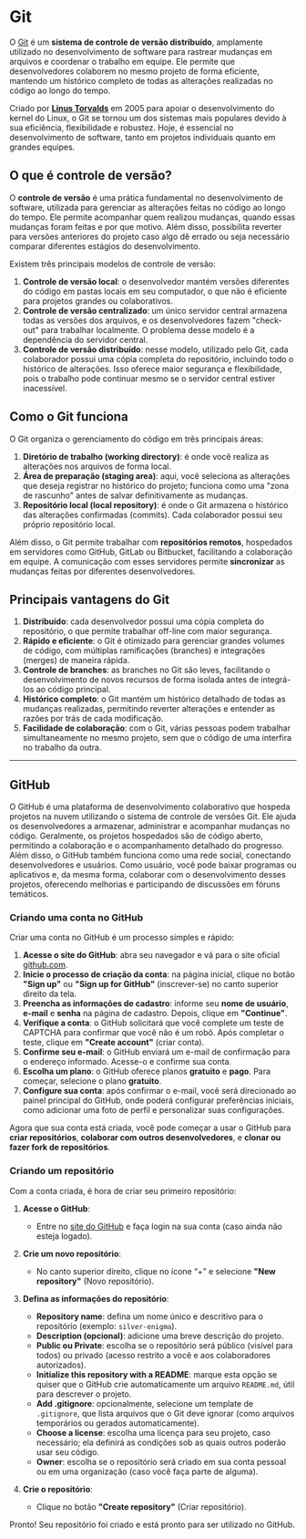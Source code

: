# Git

O [Git](https://git-scm.com) é um **sistema de controle de versão distribuído**, amplamente utilizado no desenvolvimento de software para rastrear mudanças em arquivos e coordenar o trabalho em equipe. Ele permite que desenvolvedores colaborem no mesmo projeto de forma eficiente, mantendo um histórico completo de todas as alterações realizadas no código ao longo do tempo.

Criado por [**Linus Torvalds**](https://pt.wikipedia.org/wiki/Linus_Torvalds) em 2005 para apoiar o desenvolvimento do kernel do Linux, o Git se tornou um dos sistemas mais populares devido à sua eficiência, flexibilidade e robustez. Hoje, é essencial no desenvolvimento de software, tanto em projetos individuais quanto em grandes equipes.

## O que é controle de versão?

O **controle de versão** é uma prática fundamental no desenvolvimento de software, utilizada para gerenciar as alterações feitas no código ao longo do tempo. Ele permite acompanhar quem realizou mudanças, quando essas mudanças foram feitas e por que motivo. Além disso, possibilita reverter para versões anteriores do projeto caso algo dê errado ou seja necessário comparar diferentes estágios do desenvolvimento.

Existem três principais modelos de controle de versão:

1. **Controle de versão local**: o desenvolvedor mantém versões diferentes do código em pastas locais em seu computador, o que não é eficiente para projetos grandes ou colaborativos.
2. **Controle de versão centralizado**: um único servidor central armazena todas as versões dos arquivos, e os desenvolvedores fazem "check-out" para trabalhar localmente. O problema desse modelo é a dependência do servidor central.
3. **Controle de versão distribuído**: nesse modelo, utilizado pelo Git, cada colaborador possui uma cópia completa do repositório, incluindo todo o histórico de alterações. Isso oferece maior segurança e flexibilidade, pois o trabalho pode continuar mesmo se o servidor central estiver inacessível.

## Como o Git funciona

O Git organiza o gerenciamento do código em três principais áreas:

1. **Diretório de trabalho (working directory)**: é onde você realiza as alterações nos arquivos de forma local.
2. **Área de preparação (staging area)**: aqui, você seleciona as alterações que deseja registrar no histórico do projeto; funciona como uma "zona de rascunho" antes de salvar definitivamente as mudanças.
3. **Repositório local (local repository)**: é onde o Git armazena o histórico das alterações confirmadas (commits). Cada colaborador possui seu próprio repositório local.

Além disso, o Git permite trabalhar com **repositórios remotos**, hospedados em servidores como GitHub, GitLab ou Bitbucket, facilitando a colaboração em equipe. A comunicação com esses servidores permite **sincronizar** as mudanças feitas por diferentes desenvolvedores.

## Principais vantagens do Git

1. **Distribuído**: cada desenvolvedor possui uma cópia completa do repositório, o que permite trabalhar off-line com maior segurança.
2. **Rápido e eficiente**: o Git é otimizado para gerenciar grandes volumes de código, com múltiplas ramificações (branches) e integrações (merges) de maneira rápida.
3. **Controle de branches**: as branches no Git são leves, facilitando o desenvolvimento de novos recursos de forma isolada antes de integrá-los ao código principal.
4. **Histórico completo**: o Git mantém um histórico detalhado de todas as mudanças realizadas, permitindo reverter alterações e entender as razões por trás de cada modificação.
5. **Facilidade de colaboração**: com o Git, várias pessoas podem trabalhar simultaneamente no mesmo projeto, sem que o código de uma interfira no trabalho da outra.

---

## GitHub

O GitHub é uma plataforma de desenvolvimento colaborativo que hospeda projetos na nuvem utilizando o sistema de controle de versões Git. Ele ajuda os desenvolvedores a armazenar, administrar e acompanhar mudanças no código. Geralmente, os projetos hospedados são de código aberto, permitindo a colaboração e o acompanhamento detalhado do progresso. Além disso, o GitHub também funciona como uma rede social, conectando desenvolvedores e usuários. Como usuário, você pode baixar programas ou aplicativos e, da mesma forma, colaborar com o desenvolvimento desses projetos, oferecendo melhorias e participando de discussões em fóruns temáticos.

### Criando uma conta no GitHub

Criar uma conta no GitHub é um processo simples e rápido:

1. **Acesse o site do GitHub**: abra seu navegador e vá para o site oficial [github.com](https://github.com).
2. **Inicie o processo de criação da conta**: na página inicial, clique no botão **"Sign up"** ou **"Sign up for GitHub"** (inscrever-se) no canto superior direito da tela.
3. **Preencha as informações de cadastro**: informe seu **nome de usuário**, **e-mail** e **senha** na página de cadastro. Depois, clique em **"Continue"**.
4. **Verifique a conta**: o GitHub solicitará que você complete um teste de CAPTCHA para confirmar que você não é um robô. Após completar o teste, clique em **"Create account"** (criar conta).
5. **Confirme seu e-mail**: o GitHub enviará um e-mail de confirmação para o endereço informado. Acesse-o e confirme sua conta.
6. **Escolha um plano**: o GitHub oferece planos **gratuito** e **pago**. Para começar, selecione o plano **gratuito**.
7. **Configure sua conta**: após confirmar o e-mail, você será direcionado ao painel principal do GitHub, onde poderá configurar preferências iniciais, como adicionar uma foto de perfil e personalizar suas configurações.

Agora que sua conta está criada, você pode começar a usar o GitHub para **criar repositórios**, **colaborar com outros desenvolvedores**, e **clonar ou fazer fork de repositórios**.

### Criando um repositório

Com a conta criada, é hora de criar seu primeiro repositório:

1. **Acesse o GitHub**:
    - Entre no [site do GitHub](https://github.com/) e faça login na sua conta (caso ainda não esteja logado).

2. **Crie um novo repositório**:
    - No canto superior direito, clique no ícone “+” e selecione **"New repository"** (Novo repositório).

3. **Defina as informações do repositório**:
    - **Repository name**: defina um nome único e descritivo para o repositório (exemplo: `silver-enigma`).
    - **Description (opcional)**: adicione uma breve descrição do projeto.
    - **Public ou Private**: escolha se o repositório será público (visível para todos) ou privado (acesso restrito a você e aos colaboradores autorizados).
    - **Initialize this repository with a README**: marque esta opção se quiser que o GitHub crie automaticamente um arquivo `README.md`, útil para descrever o projeto.
    - **Add .gitignore**: opcionalmente, selecione um template de `.gitignore`, que lista arquivos que o Git deve ignorar (como arquivos temporários ou gerados automaticamente).
    - **Choose a license**: escolha uma licença para seu projeto, caso necessário; ela definirá as condições sob as quais outros poderão usar seu código.
    - **Owner**: escolha se o repositório será criado em sua conta pessoal ou em uma organização (caso você faça parte de alguma).

4. **Crie o repositório**:
    - Clique no botão **"Create repository"** (Criar repositório).

Pronto! Seu repositório foi criado e está pronto para ser utilizado no GitHub.
